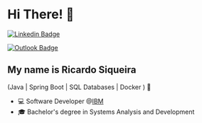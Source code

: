 
<h1>Hi There! 👋</h1>

[![Linkedin Badge](https://img.shields.io/badge/-LinkedIn-6633cc?style=flat-square&logo=Linkedin&logoColor=white&link=https://www.linkedin.com/in/siqueiradev/)](https://www.linkedin.com/in/siqueiradev/)

[![Outlook Badge](https://img.shields.io/badge/-siqueiradev@outlook.com-0078D4?style=flat-square&logo=Microsoft-Outlook&logoColor=white&link=mailto:siqueiradev@outlook.com)](mailto:siqueiradev@outlook.com)



## My name is Ricardo Siqueira
(Java | Spring Boot | SQL Databases | Docker ) 🚀
- 💻 Software Developer @[IBM](https://www.ibm.com/)
- 🎓 Bachelor's degree in Systems Analysis and Development





